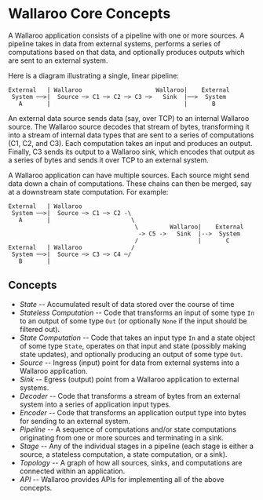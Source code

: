 # Wallaroo Core Concepts

A Wallaroo application consists of a pipeline with one or more sources. A pipeline takes in data from external systems, performs a series of computations based on that data, and optionally produces outputs which are sent to an external system.

Here is a diagram illustrating a single, linear pipeline:

```
External   | Wallaroo                     Wallaroo|    External
 System ──>|  Source ─> C1 ─> C2 ─> C3 ─>   Sink  |──>  System
   A       |                                      |       B
```

An external data source sends data (say, over TCP) to an internal Wallaroo source. The Wallaroo source decodes that stream of bytes, transforming it into a stream of internal data types that are sent to a series of computations (C1, C2, and C3). Each computation takes an input and produces an output. Finally, C3 sends its output to a Wallaroo sink, which encodes that output as a series of bytes and sends it over TCP to an external system.

A Wallaroo application can have multiple sources. Each source might send data down a chain of computations. These chains can then be merged, say at a downstream state computation. For example:

```
External   | Wallaroo                    
 System ──>|  Source ─> C1 ─> C2 -\
   A       |                       \
                                    \         Wallaroo|    External
                                     -> C5 ->   Sink  |-->  System
                                    /                 |       C
External   | Wallaroo              / 
 System ──>|  Source ─> C3 ─> C4 ─/ 
   B       |                                   
```

## Concepts

* *State* -- Accumulated result of data stored over the course of time
* *Stateless Computation* -- Code that transforms an input of some type `In` to
an output of some type `Out` (or optionally `None` if the input should be
filtered out).
* *State Computation* -- Code that takes an input type `In` and a state
object of some type `State`, operates on that input and state (possibly
making state updates), and optionally producing an output of some type `Out`.
* *Source* -- Ingress (input) point for data from external systems into a Wallaroo application.
* *Sink* -- Egress (output) point from a Wallaroo application to external systems.
* *Decoder* -- Code that transforms a stream of bytes from an external system
into a series of application input types.
* *Encoder* -- Code that transforms an application output type into bytes for
sending to an external system.
* *Pipeline* -- A sequence of computations and/or state computations originating from one or more sources and terminating in a sink.
* *Stage* -- Any of the individual stages in a pipeline (each stage is either a source, a stateless computation, a state computation, or a sink).
* *Topology* -- A graph of how all sources, sinks, and computations are
connected within an application.
* *API* -- Wallaroo provides APIs for implementing all of the above concepts.
